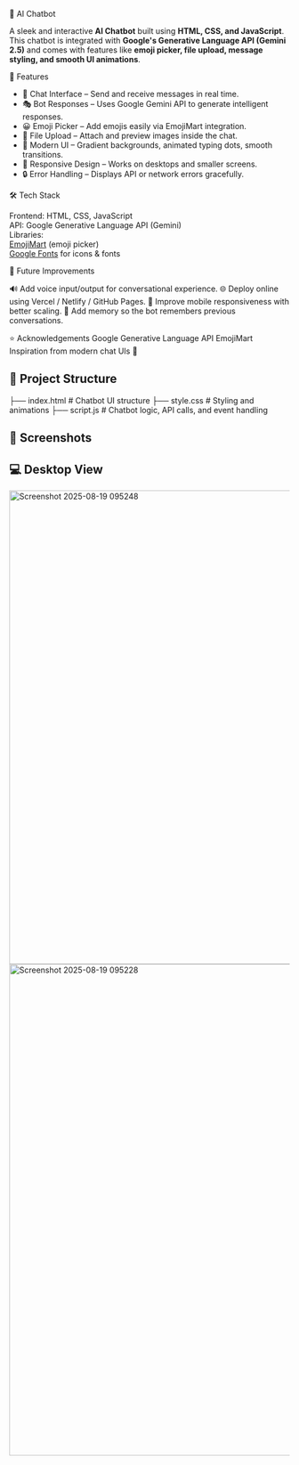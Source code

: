  🤖 AI Chatbot  

A sleek and interactive **AI Chatbot** built using **HTML, CSS, and JavaScript**.  
This chatbot is integrated with **Google's Generative Language API (Gemini 2.5)** and comes with features like **emoji picker, file upload, message styling, and smooth UI animations**.  



 🚀 Features  

- 💬 Chat Interface – Send and receive messages in real time.  
- 🎭 Bot Responses – Uses Google Gemini API to generate intelligent responses.  
- 😀 Emoji Picker – Add emojis easily via EmojiMart integration.  
- 📎 File Upload – Attach and preview images inside the chat.  
- 🎨 Modern UI – Gradient backgrounds, animated typing dots, smooth transitions.  
- 📱 Responsive Design – Works on desktops and smaller screens.  
- 🔒 Error Handling – Displays API or network errors gracefully.  



🛠️ Tech Stack  

Frontend: HTML, CSS, JavaScript  
API: Google Generative Language API (Gemini)  
Libraries:  
[EmojiMart](https://github.com/missive/emoji-mart) (emoji picker)  
[Google Fonts](https://fonts.google.com/) for icons & fonts  




🔮 Future Improvements

🔊 Add voice input/output for conversational experience.
🌐 Deploy online using Vercel / Netlify / GitHub Pages.
📱 Improve mobile responsiveness with better scaling.
🧠 Add memory so the bot remembers previous conversations.



⭐ Acknowledgements
Google Generative Language API
EmojiMart
Inspiration from modern chat UIs 🎨

## 📂 Project Structure  
├── index.html # Chatbot UI structure
├── style.css # Styling and animations
├── script.js # Chatbot logic, API calls, and event handling



## 📸 Screenshots
## 💻 Desktop View
<img width="627" height="851" alt="Screenshot 2025-08-19 095248" src="https://github.com/user-attachments/assets/34926a71-bea1-490c-8325-79adb307cf79" />
<img width="662" height="883" alt="Screenshot 2025-08-19 095228" src="https://github.com/user-attachments/assets/181b94fb-24d3-4e3e-a267-ed9035a41b45" />


